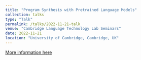 ```yaml
---
title: "Program Synthesis with Pretrained Language Models"
collection: talks
type: "Talk"
permalink: /talks/2022-11-21-talk
venue: "Cambridge Language Technology Lab Seminars"
date: 2022-11-21
location: "University of Cambridge, Cambridge, UK"
---
```


[More information here](https://talks.cam.ac.uk/talk/index/192710)

